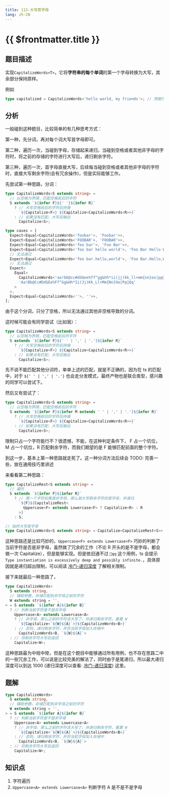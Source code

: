 ```yaml
---
title: 112-大写首字母
lang: zh-CN
---
```


# {{ $frontmatter.title }}

## 题目描述

实现`CapitalizeWords<T>`，它将**字符串的每个单词**的第一个字母转换为大写，其余部分保持原样。

例如

```ts
type capitalized = CapitalizeWords<'hello world, my friends'>; // 预期为 'Hello World, My Friends'
```

## 分析

一般碰到这种题目，比较简单的有几种思考方式：

第一种，先分词，再对每个词大写首字母即可。

第二种，遍历一次，当碰到字母，存储起来递归，当碰到空格或者其他非字母的字符时，将之前的存储的字符进行大写后，递归剩余字符。

第三种，遍历一次，首字母直接大写，后续每当碰到空格或者其他非字母的字符时，直接大写剩余字符(会有冗余操作)，但是实际能够工作。

先尝试第一种思路，分词：

```ts
type CapitalizeWords<S extends string> =
  // 以空格为界限，匹配空格前后的字符
  S extends `${infer F}${' '}${infer R}`
    ? // 大写空格前后的字符后拼接
      `${Capitalize<F>} ${Capitalize<CapitalizeWords<R>>}`
    : // 如果没有匹配，大写后输出
      Capitalize<S>;

type cases = [
  Expect<Equal<CapitalizeWords<'foobar'>, 'Foobar'>>,
  Expect<Equal<CapitalizeWords<'FOOBAR'>, 'FOOBAR'>>,
  Expect<Equal<CapitalizeWords<'foo bar'>, 'Foo Bar'>>,
  Expect<Equal<CapitalizeWords<'foo bar hello world'>, 'Foo Bar Hello World'>>,
  // 无法通过
  Expect<Equal<CapitalizeWords<'foo bar.hello,world'>, 'Foo Bar.Hello,World'>>,
  // 无法通过
  Expect<
    Equal<
      CapitalizeWords<'aa!bb@cc#dd$ee%ff^gg&hh*ii(jj)kk_ll+mm{nn}oo|pp🤣qq'>,
      'Aa!Bb@Cc#Dd$Ee%Ff^Gg&Hh*Ii(Jj)Kk_Ll+Mm{Nn}Oo|Pp🤣Qq'
    >
  >,
  Expect<Equal<CapitalizeWords<''>, ''>>,
];
```

由于这个分词，只分了空格，所以无法通过其他非空格导致的分词。

这时候可能会有同学尝试（比如我）：

```ts
type CapitalizeWords<S extends string> =
  // 以空格为界限，匹配空格前后的字符
  S extends `${infer F}${' ' | ',' | '.'}${infer R}`
    ? // 大写空格前后的字符后拼接
      `${Capitalize<F>} ${Capitalize<CapitalizeWords<R>>}`
    : // 如果没有匹配，大写后输出
      Capitalize<S>;
```

先不说不能匹配其他分词符，单单上述的匹配，就是不正确的，因为在 ts 的匹配中，对于 `${' ' | ',' | '.'}` 也会走分发模式，最终产物也是联合类型，感兴趣的同学可以尝试下。

然后又有尝试了：

```ts
type CapitalizeWords<S extends string> =
  // 以空格为界限，匹配空格前后的字符
  S extends `${infer F}${infer M extends ' ' | ',' | '.'}${infer R}`
    ? // 大写空格前后的字符后拼接
      `${Capitalize<F>} ${Capitalize<CapitalizeWords<R>>}`
    : // 如果没有匹配，大写后输出
      Capitalize<S>;
```

限制只占一个字符能行不？很遗憾，不能，在这种判定条件下， F 占一个坑位，M 占一个坑位，R 匹配剩余字符，而我们期望的是 F 能够匹配前面的整个字符。

到这一步，基本上第一种思路就走死了。这一种分词方法后续会 TODO: 完善一些，放在通用技巧里讲述

来看看第二种思路：

```ts
type CapitalizeRest<S extends string> =
  // 遍历
  S extends `${infer F}${infer R}`
    ? // 第一个字符如果是非字母，那么就大写剩余字符的首字母，并递归
      `${F}${CapitalizeRest<
        Uppercase<F> extends Lowercase<F> ? Capitalize<R> : R
      >}`
    : S;

// 始终大写首字母
type CapitalizeWords<S extends string> = Capitalize<CapitalizeRest<S>>;
```

这种思路还是比较巧妙的，`Uppercase<F> extends Lowercase<F>` 巧妙的判断了当前字符是否是非字母，虽然做了冗余的工作（不论 R 开头的是不是字母，都会做一次 Capitalize），但是能够实现。但是依旧通不过 `🤣qq` 这个用例，ts 会提示 `Type instantiation is excessively deep and possibly infinite.`，具体原因就是递归超出限制，可以阅读 [冷门-递归深度](/summary/冷门-递归深度.md) 了解相关限制。

接下来就最后一种思路了，

```ts
type CapitalizeWords<
  S extends string,
  // 辅助参数，存储匹配到非字母之前的字符
  W extends string = '',
> = S extends `${infer A}${infer B}`
  ? // 判断当前字符是不是非字母
    Uppercase<A> extends Lowercase<A>
    ? // 非字母，那么之前的字符该大写了，并递归剩余字符，重置 W
      `${Capitalize<`${W}${A}`>}${CapitalizeWords<B>}`
    : // 否则，递归剩余字符，并将当前字母加入存储中
      CapitalizeWords<B, `${W}${A}`>
  : // 将剩余字符大写后返回
    Capitalize<W>;
```

这种思路最为中规中矩，但是在这个题目中能够通过所有用例，也不存在思路二中的一些冗余工作，可以说是比较完美的解法了，同时由于是尾递归，所以最大递归深度可以到达 1000 (递归深度可以查看: [冷门-递归深度](/summary/冷门-递归深度.md)) 这里。

## 题解

```ts
type CapitalizeWords<
  S extends string,
  // 辅助参数，存储匹配到非字母之前的字符
  W extends string = '',
> = S extends `${infer A}${infer B}`
  ? // 判断当前字符是不是非字母
    Uppercase<A> extends Lowercase<A>
    ? // 非字母，那么之前的字符该大写了，并递归剩余字符，重置 W
      `${Capitalize<`${W}${A}`>}${CapitalizeWords<B>}`
    : // 否则，递归剩余字符，并将当前字母加入存储中
      CapitalizeWords<B, `${W}${A}`>
  : // 将剩余字符大写后返回
    Capitalize<W>;
```

## 知识点

1. 字符遍历
2. `Uppercase<A> extends Lowercase<A>` 判断字符 A 是不是不是字母
